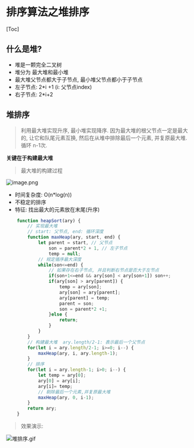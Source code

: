 # 排序算法之堆排序
[Toc]

## 什么是堆?
+ 堆是一颗完全二叉树
+ 堆分为 最大堆和最小堆
+ 最大堆父节点都大于子节点, 最小堆父节点都小于子节点
+ 左子节点: 2*i +1 (i: 父节点index)
+ 右子节点: 2*i+2

## 堆排序
> 利用最大堆实现升序, 最小堆实现降序. 因为最大堆的根父节点一定是最大的, 让它和队尾元素互换, 然后在从堆中排除最后一个元素, 并复原最大堆. 循环 n-1次.

**关键在于构建最大堆**

>最大堆的构建过程

![image.png](https://i.loli.net/2020/03/21/Mqn8abVcAim9GTu.png)

+ 时间复杂度: O(n*log(n))
+ 不稳定的排序
+ 特征: 找出最大的元素放在末尾(升序)

```JavaScript
    function heapSort(ary) {
        // 实现最大堆
        // start: 父节点, end: 循环深度
        function maxHeap(ary, start, end) {
            let parent = start, // 父节点
                son = parent*2 + 1, // 左子节点
                temp = null;
            // 规定循序最大深度
            while(son<=end) {
                // 如果存在右子节点, 并且判断右节点是否大于左节点
                if(son+1<=end && ary[son] < ary[son+1]) son++;
                if(ary[son] > ary[parent]) {
                    temp = ary[son];
                    ary[son] = ary[parent];
                    ary[parent] = temp;
                    parent = son;
                    son = parent*2 +1;
                }else {
                    return;
                }
            }
        }
        // 构建最大堆  ary.length/2-1: 表示最后一个父节点
        for(let i = ary.length/2-1; i>=0; i--) {
            maxHeap(ary, i, ary.length-1);
        }
        // 排序
        for(let i = ary.length-1; i>0; i--) {
            let temp = ary[0];
            ary[0] = ary[i];
            ary[i]= temp;
            // 剔除最后一个元素,并复原最大堆
            maxHeap(ary, 0, i-1);
        }
        return ary;
    }
```

> 效果演示:

![堆排序.gif](https://i.loli.net/2020/03/21/vydzWIEbCjXALs5.gif)





